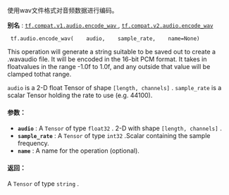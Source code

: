 使用wav文件格式对音频数据进行编码。

**别名** : [ `tf.compat.v1.audio.encode_wav` ](/api_docs/python/tf/audio/encode_wav), [ `tf.compat.v2.audio.encode_wav` ](/api_docs/python/tf/audio/encode_wav)

```
 tf.audio.encode_wav(    audio,    sample_rate,    name=None) 
```

This operation will generate a string suitable to be saved out to create a .wavaudio file. It will be encoded in the 16-bit PCM format. It takes in floatvalues in the range -1.0f to 1.0f, and any outside that value will be clamped tothat range.

 `audio`  is a 2-D float Tensor of shape  `[length, channels]` . `sample_rate`  is a scalar Tensor holding the rate to use (e.g. 44100).

#### 参数：
- **`audio`** : A  `Tensor`  of type  `float32` . 2-D with shape  `[length, channels]` .
- **`sample_rate`** : A  `Tensor`  of type  `int32` .Scalar containing the sample frequency.
- **`name`** : A name for the operation (optional).


#### 返回：
A  `Tensor`  of type  `string` .

